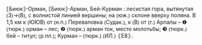 ---
---

⟦Биюк⟧-Орман, ⟦Биюк⟧-Арман, Бей-Курман
: лесистая гора, вытянутая ⦅З⦆→⦅В⦆, с волнистой линией вершины; на ⦅юж.⦆ склоне вверху поляна. В 1,5 км к ⦅ЮЮВ⦆ от ⦅н.п.⦆ Переваловка ⦅Судак.⦆, к ⦅В⦆ от ⦅г.⦆ Арпалы – ❶ ⦅тюрк.⦆ орман – лес; ❷ ⦅тюрк.⦆ арман ток, место молотьбы; ❸ ⦅тюрк.⦆ бей – титул; ⦅р.пл.⦆; Курман – ⦅тюрк.⦆ ⦅ИЛ.⦆ ⦃Е8⦄.
